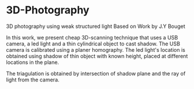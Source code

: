 # 3D-Photography
3D photography using weak structured light
Based on Work by J.Y Bouget

In this work, we present cheap 3D-scanning technique that uses a USB camera, a led light and a thin cylindrical object to cast shadow.
The USB camera is calibrated using a planer homography. The led light's location is obtained using shadow of thin object with known height, 
placed at different locations in the plane.

The triagulation is obtained by intersection of shadow plane and the ray of light from the camera.
